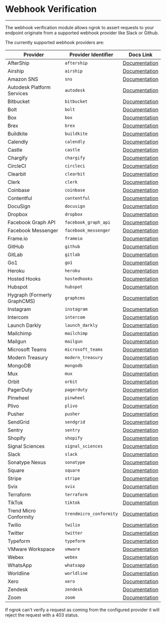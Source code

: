 # Webhook Verification
------------

The webhook verification module allows ngrok to assert requests to your endpoint originate from a supported webhook provider like Slack or Github.

The currently supported webhook providers are:

| Provider | Provider Identifier | Docs Link |
| --- | --- | --- |
| AfterShip | `aftership` | [Documentation](https://ngrok.com/docs/integrations/aftership/webhooks/) |
| Airship | `airship` | [Documentation](https://ngrok.com/docs/integrations/airship/webhooks/) |
| Amazon SNS | `sns` | [Documentation](https://ngrok.com/docs/integrations/amazonsns/webhooks/) |
| Autodesk Platform Services | `autodesk` | [Documentation](https://ngrok.com/docs/integrations/autodesk/webhooks/) |
| Bitbucket | `bitbucket` | [Documentation](https://ngrok.com/docs/integrations/bitbucket/webhooks/) |
| Bolt | `bolt` | [Documentation](https://help.bolt.com/developers/guides/webhooks/hook-verification/) |
| Box | `box` | [Documentation](https://ngrok.com/docs/integrations/box/webhooks/) |
| Brex | `brex` | [Documentation](https://ngrok.com/docs/integrations/brex/webhooks/) |
| Buildkite | `buildkite` | [Documentation](https://ngrok.com/docs/integrations/buildkite/webhooks/) |
| Calendly | `calendly` | [Documentation](https://ngrok.com/docs/integrations/calendly/webhooks/) |
| Castle | `castle` | [Documentation](https://ngrok.com/docs/integrations/castle/webhooks/) |
| Chargify | `chargify` | [Documentation](https://ngrok.com/docs/integrations/chargify/webhooks/) |
| CircleCI | `circleci` | [Documentation](https://ngrok.com/docs/integrations/circleci/webhooks/) |
| Clearbit | `clearbit` | [Documentation](https://dashboard.clearbit.com/docs#webhooks-securing-webhooks) |
| Clerk | `clerk` | [Documentation](https://ngrok.com/docs/integrations/clerk/webhooks/) |
| Coinbase | `coinbase` | [Documentation](https://ngrok.com/docs/integrations/coinbase/webhooks/) |
| Contentful | `contentful` | [Documentation](https://ngrok.com/docs/integrations/contentful/webhooks/) |
| DocuSign | `docusign` | [Documentation](https://ngrok.com/docs/integrations/docusign/webhooks/) |
| Dropbox | `dropbox` | [Documentation](https://ngrok.com/docs/integrations/dropbox/webhooks/) |
| Facebook Graph API | `facebook_graph_api` | [Documentation](https://ngrok.com/docs/integrations/facebook/webhooks/) |
| Facebook Messenger | `facebook_messenger` | [Documentation](https://ngrok.com/docs/integrations/facebook-messenger/webhooks/) |
| Frame.io | `frameio` | [Documentation](https://ngrok.com/docs/integrations/frameio/webhooks/) |
| GitHub | `github` | [Documentation](https://ngrok.com/docs/integrations/github/webhooks/) |
| GitLab | `gitlab` | [Documentation](https://ngrok.com/docs/integrations/gitlab/webhooks/) |
| Go1 | `go1` | [Documentation](https://www.go1.com/developers/partners/concepts/webhook-signature-authentification) |
| Heroku | `heroku` | [Documentation](https://ngrok.com/docs/integrations/heroku/webhooks/) |
| Hosted Hooks | `hostedhooks` | [Documentation](https://ngrok.com/docs/integrations/hostedhooks/webhooks/) |
| Hubspot | `hubspot` | [Documentation](https://ngrok.com/docs/integrations/hubspot/webhooks/) |
| Hygraph (Formerly GraphCMS) | `graphcms` | [Documentation](https://ngrok.com/docs/integrations/hygraph/webhooks/) |
| Instagram | `instagram` | [Documentation](https://ngrok.com/docs/integrations/instagram/webhooks/) |
| Intercom | `intercom` | [Documentation](https://ngrok.com/docs/integrations/intercom/webhooks/) |
| Launch Darkly | `launch_darkly` | [Documentation](https://ngrok.com/docs/integrations/launchdarkly/webhooks/) |
| Mailchimp | `mailchimp` | [Documentation](https://ngrok.com/docs/integrations/mailchimp/webhooks/) |
| Mailgun | `mailgun` | [Documentation](https://ngrok.com/docs/integrations/mailgun/webhooks/) |
| Microsoft Teams | `microsoft_teams` | [Documentation](https://ngrok.com/docs/integrations/teams/webhooks/) |
| Modern Treasury | `modern_treasury` | [Documentation](https://ngrok.com/docs/integrations/modern-treasury/webhooks/) |
| MongoDB | `mongodb` | [Documentation](https://www.mongodb.com/docs/realm/endpoints/#payload-signature-verification) |
| Mux | `mux` | [Documentation](https://ngrok.com/docs/integrations/mux/webhooks/) |
| Orbit | `orbit` | [Documentation](https://ngrok.com/docs/integrations/orbit/webhooks/) |
| PagerDuty | `pagerduty` | [Documentation](https://ngrok.com/docs/integrations/pagerduty/webhooks/) |
| Pinwheel | `pinwheel` | [Documentation](https://ngrok.com/docs/integrations/pinwheel/webhooks/) |
| Plivo | `plivo` | [Documentation](https://www.plivo.com/docs/sms/concepts/signature-validation) |
| Pusher | `pusher` | [Documentation](https://ngrok.com/docs/integrations/pusher/webhooks/) |
| SendGrid | `sendgrid` | [Documentation](https://ngrok.com/docs/integrations/sendgrid/webhooks/) |
| Sentry | `sentry` | [Documentation](https://ngrok.com/docs/integrations/sentry/webhooks/) |
| Shopify | `shopify` | [Documentation](https://ngrok.com/docs/integrations/shopify/webhooks/) | 
| Signal Sciences | `signal_sciences` | [Documentation](https://ngrok.com/docs/integrations/signalsciences/webhooks/) |
| Slack | `slack` | [Documentation](https://ngrok.com/docs/integrations/slack/webhooks/) |
| Sonatype Nexus | `sonatype` | [Documentation](https://ngrok.com/docs/integrations/sonatype-nexus/webhooks/) |
| Square | `square` | [Documentation](https://ngrok.com/docs/integrations/square/webhooks/) |
| Stripe | `stripe` | [Documentation](https://ngrok.com/docs/integrations/stripe/webhooks/) |
| Svix | `svix` | [Documentation](https://ngrok.com/docs/integrations/svix/webhooks/) |
| Terraform | `terraform` | [Documentation](https://www.terraform.io/cloud-docs/api-docs/notification-configurations#notification-authenticity) |
| TikTok | `tiktok` | [Documentation](https://ngrok.com/docs/integrations/tiktok/webhooks/) |
| Trend Micro Conformity | `trendmicro_conformity` | [Documentation](https://ngrok.com/docs/integrations/trendmicro/webhooks/) |
| Twilio | `twilio` | [Documentation](https://ngrok.com/docs/integrations/twilio/webhooks/) |
| Twitter | `twitter` | [Documentation](https://developer.twitter.com/en/docs/twitter-api/enterprise/account-activity-api/guides/securing-webhooks) |
| Typeform | `typeform` | [Documentation](https://ngrok.com/docs/integrations/typeform/webhooks/) |
| VMware Workspace | `vmware` | [Documentation](https://ngrok.com/docs/integrations/vmware/webhooks/) |
| Webex | `webex` | [Documentation](https://ngrok.com/docs/integrations/webex/webhooks/) |
| WhatsApp | `whatsapp` | [Documentation](https://ngrok.com/docs/integrations/whatsapp/webhooks/) |
| Worldline | `worldline` | [Documentation](https://epayments.developer-ingenico.com/documentation/webhooks/) |
| Xero | `xero` | [Documentation](https://ngrok.com/docs/integrations/xero/webhooks/) |
| Zendesk | `zendesk` | [Documentation](https://ngrok.com/docs/integrations/zendesk/webhooks/) |
| Zoom | `zoom` | [Documentation](https://ngrok.com/docs/integrations/zoom/webhooks/) |

If ngrok can't verify a request as coming from the configured provider it will reject the request with a 403 status.
